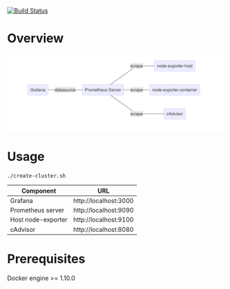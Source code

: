 [![Build Status](https://travis-ci.org/Perdjesk/monitoring-containerized.svg?branch=master)](https://travis-ci.org/Perdjesk/monitoring-containerized)

# Overview

![Overview](/docs/figure.md.png)

# Usage

```
./create-cluster.sh
```

| Component           | URL                     |
| ---                 | ---                     |
| Grafana             | http://localhost:3000  |
| Prometheus server   | http://localhost:9090   |
| Host node-exporter  | http://localhost:9100   |
| cAdvisor            | http://localhost:8080   |



# Prerequisites

Docker engine >= 1.10.0
